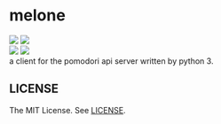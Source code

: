 melone
==========
[![][mit-badge]][mit] [![][python-badge]][python]  
[![][issue-badge]][issue] [![][pulls-badge]][pulls]  
a client for the pomodori api server written by python 3.

LICENSE
----------
The MIT License. See [LICENSE](LICENSE).

[mit]: http://opensource.org/licenses/MIT
[mit-badge]:https://img.shields.io/badge/license-MIT-444444.svg?style=flat-square
[python]: https://www.python.org/
[python-badge]: https://img.shields.io/badge/Python-3-bbbbbb.svg?style=flat-square
[issue]: https://github.com/prezzemolo/melone/issues
[issue-badge]: https://img.shields.io/github/issues/prezzemolo/melone.svg?style=flat-square
[pulls]: https://github.com/prezzemolo/melone/pulls
[pulls-badge]: https://img.shields.io/github/issues-pr/prezzemolo/melone.svg?style=flat-square